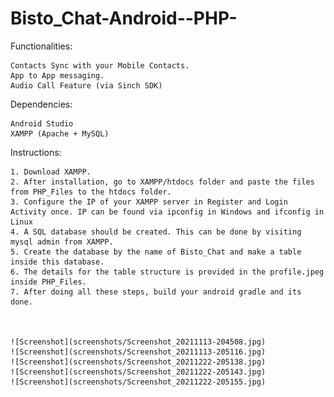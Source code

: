 # Bisto_Chat-Android--PHP-

Functionalities:
    
    Contacts Sync with your Mobile Contacts.
    App to App messaging.
    Audio Call Feature (via Sinch SDK)

Dependencies:
    
    
    Android Studio
    XAMPP (Apache + MySQL)
    
Instructions:
    
    
    1. Download XAMPP.
    2. After installation, go to XAMPP/htdocs folder and paste the files from PHP_Files to the htdocs folder.
    3. Configure the IP of your XAMPP server in Register and Login Activity once. IP can be found via ipconfig in Windows and ifconfig in Linux
    4. A SQL database should be created. This can be done by visiting mysql admin from XAMPP.
    5. Create the database by the name of Bisto_Chat and make a table inside this database.
    6. The details for the table structure is provided in the profile.jpeg inside PHP_Files.
    7. After doing all these steps, build your android gradle and its done.
    
    

    ![Screenshot](screenshots/Screenshot_20211113-204508.jpg)
    ![Screenshot](screenshots/Screenshot_20211113-205116.jpg)
    ![Screenshot](screenshots/Screenshot_20211222-205138.jpg)
    ![Screenshot](screenshots/Screenshot_20211222-205143.jpg)
    ![Screenshot](screenshots/Screenshot_20211222-205155.jpg)
    
